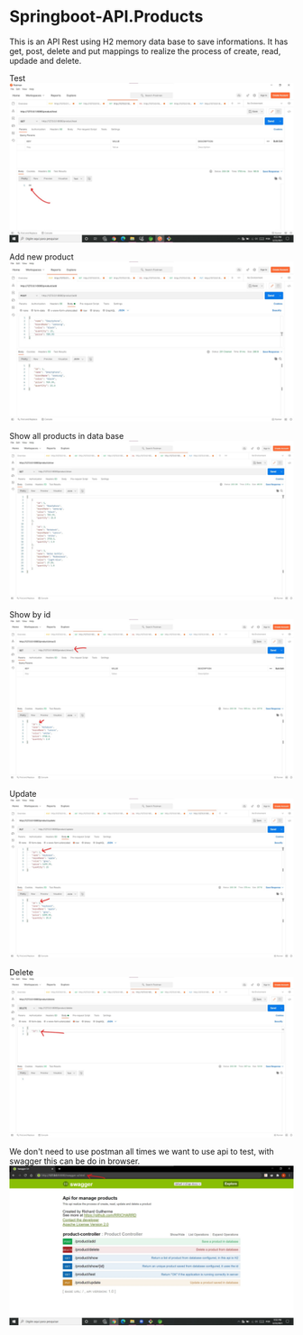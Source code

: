 # Springboot-API.Products

This is an API Rest using H2 memory data base to save informations. It has get, post, delete and put mappings to realize the process of create, read, updade and delete.  

Test
![Postman-test](https://github.com/RRICHARRD/Springboot-API.Products/blob/master/postman-screenshots/get-testMethod.jpg)

Add new product
![Postman-post](https://github.com/RRICHARRD/Springboot-API.Products/blob/master/postman-screenshots/post-addNewProduct.jpg)

Show all products in data base
![Postam-get](https://github.com/RRICHARRD/Springboot-API.Products/blob/master/postman-screenshots/get-showAllProducts.jpg)

Show by id
![Postman-get](https://github.com/RRICHARRD/Springboot-API.Products/blob/master/postman-screenshots/get-findById.jpg)

Update 
![Postman-update](https://github.com/RRICHARRD/Springboot-API.Products/blob/master/postman-screenshots/update-usingId.jpg)

Delete
![Postman-delete](https://github.com/RRICHARRD/Springboot-API.Products/blob/master/postman-screenshots/delete-byId.jpg)

We don't need to use postman all times we want to use api to test, with swagger this can be do in browser.
![Swagger-page](https://github.com/RRICHARRD/Springboot-API.Products/blob/master/swagger-screenshot/swagerPage.jpg)
